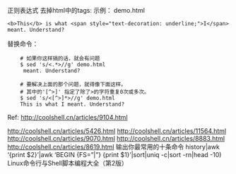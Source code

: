 正则表达式
去掉html中的tags:
示例：
demo.html 
    
    <b>This</b> is what <span style="text-decoration: underline;">I</span> meant. Understand?

替换命令：

        # 如果你这样搞的话，就会有问题
        $ sed 's/<.*>//g' demo.html
         meant. Understand?
         
        # 要解决上面的那个问题，就得像下面这样。
        # 其中的'[^>]' 指定了除了>的字符重复0次或多次。
        $ sed 's/<[^>]*>//g' demo.html
        This is what I meant. Understand?
Ref: http://coolshell.cn/articles/9104.html

http://coolshell.cn/articles/5426.html
http://coolshell.cn/articles/11564.html
http://coolshell.cn/articles/9070.html
http://coolshell.cn/articles/8883.html
http://coolshell.cn/articles/8619.html
输出你最常用的十条命令
history|awk ‘{print $2}’|awk ‘BEGIN {FS=”|”} {print $1}’|sort|uniq -c|sort -rn|head -10)
Linux命令行与Shell脚本编程大全（第2版）